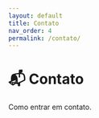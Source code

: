 ```yaml
---
layout: default
title: Contato
nav_order: 4
permalink: /contato/
---
```


# 📬 Contato

Como entrar em contato.

